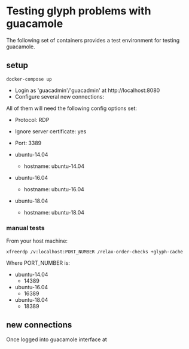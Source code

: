 # Testing glyph problems with guacamole

The following set of containers provides a test environment for testing guacamole.

## setup

```
docker-compose up
```

* Login as 'guacadmin'/'guacadmin' at http://localhost:8080
* Configure several new connections:

All of them will need the following config options set:

* Protocol: RDP
* Ignore server certificate: yes
* Port: 3389

* ubuntu-14.04
    * hostname: ubuntu-14.04
* ubuntu-16.04
    * hostname: ubuntu-16.04
* ubuntu-18.04
    * hostname: ubuntu-18.04


### manual tests

From your host machine:


```
xfreerdp /v:localhost:PORT_NUMBER /relax-order-checks +glyph-cache
```

Where PORT_NUMBER is:

* ubuntu-14.04
    * 14389
* ubuntu-16.04
    * 16389
* ubuntu-18.04
    * 18389


## new connections

Once logged into guacamole interface at
